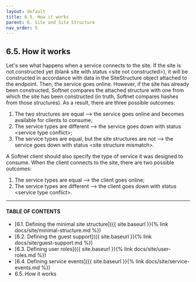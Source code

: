 ```yaml
---
layout: default
title: 6.5. How it works
parent: 6. Site and Site Structure
nav_order: 5
---
```


## 6.5. How it works

Let's see what happens when a service connects to the site. If the site is not constructed yet (blank site with status &lt;<span class="text-error">site not constructed</span>&gt;), it will be constructed in accordance with data in the SiteStructure object attached to the endpoint. Then, the service goes online. However, if the site has already been constructed, Softnet compares the attached structure with one from which the site has been constructed (in truth, Softnet compares hashes from those structures). As a result, there are three possible outcomes:
1.	The two structures are equal –> the service goes online and becomes available for clients to consume; 
2.	The service types are different –> the service goes down with status &lt;<span class="text-error">service type conflict</span>&gt;;
3.	The service types are equal, but the site structures are not –> the service goes down with status &lt;<span class="text-error">site structure mismatch</span>&gt;.  

A Softnet client should also specify the type of service it was designed to consume. When the client connects to the site, there are two possible outcomes:
1.	The service types are equal –> the client goes online;
2.	The service types are different –> the client goes down with status &lt;<span class="text-error">service type conflict</span>&gt;.

---
#### TABLE OF CONTENTS
* [6.1. Defining the minimal site structure]({{ site.baseurl }}{% link docs/site/minimal-structure.md %})
* [6.2. Defining the guest support]({{ site.baseurl }}{% link docs/site/guest-support.md %})
* [6.3. Defining user roles]({{ site.baseurl }}{% link docs/site/user-roles.md %})
* [6.4. Defining service events]({{ site.baseurl }}{% link docs/site/service-events.md %})
* 6.5. How it works
